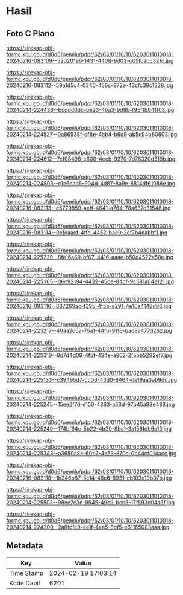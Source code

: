# Hasil

## Foto C Plano

https://sirekap-obj-formc.kpu.go.id/d0d6/pemilu/pdpr/62/03/01/10/10/6203011010018-20240216-083109--52020196-1431-4408-9d03-c05fcabc321c.jpg

https://sirekap-obj-formc.kpu.go.id/d0d6/pemilu/pdpr/62/03/01/10/10/6203011010018-20240216-083112--59a1d5c4-0340-456c-972e-43cfc39c1328.jpg

https://sirekap-obj-formc.kpu.go.id/d0d6/pemilu/pdpr/62/03/01/10/10/6203011010018-20240214-224436--bcddd0dc-be23-4ba3-9d8b-f95f1b041f08.jpg

https://sirekap-obj-formc.kpu.go.id/d0d6/pemilu/pdpr/62/03/01/10/10/6203011010018-20240214-224527--0a86538f-df8e-4bb4-b6d9-ab5c94b80603.jpg

https://sirekap-obj-formc.kpu.go.id/d0d6/pemilu/pdpr/62/03/01/10/10/6203011010018-20240214-224612--7cf08498-c600-4eeb-9270-7d76320d319b.jpg

https://sirekap-obj-formc.kpu.go.id/d0d6/pemilu/pdpr/62/03/01/10/10/6203011010018-20240214-224808--c1e6ead6-904d-4d87-8a9e-8814df61086e.jpg

https://sirekap-obj-formc.kpu.go.id/d0d6/pemilu/pdpr/62/03/01/10/10/6203011010018-20240216-083113--c6779859-aeff-4641-a764-78a637e31548.jpg

https://sirekap-obj-formc.kpu.go.id/d0d6/pemilu/pdpr/62/03/01/10/10/6203011010018-20240216-083114--0efcaaef-4ffd-4452-bae0-2ef7b4dabbf1.jpg

https://sirekap-obj-formc.kpu.go.id/d0d6/pemilu/pdpr/62/03/01/10/10/6203011010018-20240214-225229--8fe16a69-bf07-4416-aaae-b50d4522e58e.jpg

https://sirekap-obj-formc.kpu.go.id/d0d6/pemilu/pdpr/62/03/01/10/10/6203011010018-20240214-225305--d6c92194-4422-45be-84cf-9c581a04e121.jpg

https://sirekap-obj-formc.kpu.go.id/d0d6/pemilu/pdpr/62/03/01/10/10/6203011010018-20240216-083116--687269ac-f395-4f5b-a291-4e10a4148d86.jpg

https://sirekap-obj-formc.kpu.go.id/d0d6/pemilu/pdpr/62/03/01/10/10/6203011010018-20240214-225217--40aa265a-75a1-44fb-9116-bad8a477d262.jpg

https://sirekap-obj-formc.kpu.go.id/d0d6/pemilu/pdpr/62/03/01/10/10/6203011010018-20240214-225319--8d7d4d08-4f5f-494e-a862-2f5bb5292ef7.jpg

https://sirekap-obj-formc.kpu.go.id/d0d6/pemilu/pdpr/62/03/01/10/10/6203011010018-20240214-225133--c39495d7-cc06-43d0-8464-de19aa3ab9dd.jpg

https://sirekap-obj-formc.kpu.go.id/d0d6/pemilu/pdpr/62/03/01/10/10/6203011010018-20240214-225245--15ee2f7d-e150-4363-a53d-97b45a98e483.jpg

https://sirekap-obj-formc.kpu.go.id/d0d6/pemilu/pdpr/62/03/01/10/10/6203011010018-20240214-225249--174bf64e-5b22-4b30-8bc1-3a158fdb6a13.jpg

https://sirekap-obj-formc.kpu.go.id/d0d6/pemilu/pdpr/62/03/01/10/10/6203011010018-20240214-225343--a3650a8e-60b7-4e53-870c-0b44cf014acc.jpg

https://sirekap-obj-formc.kpu.go.id/d0d6/pemilu/pdpr/62/03/01/10/10/6203011010018-20240216-083118--1b346b87-5c14-46c6-8931-cb103c19b07b.jpg

https://sirekap-obj-formc.kpu.go.id/d0d6/pemilu/pdpr/62/03/01/10/10/6203011010018-20240214-225503--98ee7c3d-9545-49e9-bcb5-17f593c04a6f.jpg

https://sirekap-obj-formc.kpu.go.id/d0d6/pemilu/pdpr/62/03/01/10/10/6203011010018-20240214-224300--2a8fdfc9-ee1f-4ea5-8bf5-e61165083aaa.jpg


## Metadata

| Key        | Value               |
| ---------- | ------------------- |
| Time Stamp | 2024-02-19 17:03:14 |
| Kode Dapil | 6201                |



